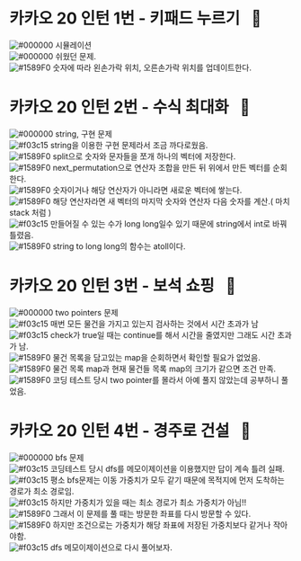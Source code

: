 # 카카오 20 인턴 1번 - 키패드 누르기 &nbsp; :large_blue_circle:  
![#000000](https://placehold.it/15/000000/000000?text=+) 시뮬레이션  
![#000000](https://placehold.it/15/000000/000000?text=+) 쉬웠던 문제.  
![#1589F0](https://placehold.it/15/1589F0/000000?text=+) 숫자에 따라 왼손가락 위치, 오른손가락 위치를 업데이트한다.  

# 카카오 20 인턴 2번 - 수식 최대화 &nbsp; :large_blue_circle:  
![#000000](https://placehold.it/15/000000/000000?text=+) string, 구현 문제    
![#f03c15](https://placehold.it/15/f03c15/000000?text=+) string을 이용한 구현 문제라서 조금 까다로웠음.  
![#1589F0](https://placehold.it/15/1589F0/000000?text=+) split으로 숫자와 문자들을 쪼개 하나의 벡터에 저장한다.  
![#1589F0](https://placehold.it/15/1589F0/000000?text=+) next_permutation으로 연산자 조합을 만든 뒤 위에서 만든 벡터를 순회한다.  
![#1589F0](https://placehold.it/15/1589F0/000000?text=+) 숫자이거나 해당 연산자가 아니라면 새로운 벡터에 쌓는다.  
![#1589F0](https://placehold.it/15/1589F0/000000?text=+) 해당 연산자라면 새 벡터의 마지막 숫자와 연산자 다음 숫자를 계산.( 마치 stack 처럼 )  
![#f03c15](https://placehold.it/15/f03c15/000000?text=+) 만들어질 수 있는 수가 long long일수 있기 때문에 string에서 int로 바꿔 틀렸음.  
![#1589F0](https://placehold.it/15/1589F0/000000?text=+)  string to long long의 함수는 atoll이다.  
  
# 카카오 20 인턴 3번 - 보석 쇼핑 &nbsp; :large_blue_circle:  
![#000000](https://placehold.it/15/000000/000000?text=+) two pointers 문제  
![#f03c15](https://placehold.it/15/f03c15/000000?text=+) 매번 모든 물건을 가지고 있는지 검사하는 것에서 시간 초과가 남  
![#f03c15](https://placehold.it/15/f03c15/000000?text=+) check가 true일 때는 continue를 해서 시간을 줄였지만 그래도 시간 초과가 남.  
![#1589F0](https://placehold.it/15/1589F0/000000?text=+) 물건 목록을 담고있는 map을 순회하면서 확인할 필요가 없었음.  
![#1589F0](https://placehold.it/15/1589F0/000000?text=+) 물건 목록 map과 현재 물건들 목록 map의 크기가 같으면 조건 만족.  
![#1589F0](https://placehold.it/15/1589F0/000000?text=+) 코딩 테스트 당시 two pointer를 몰라서 아예 풀지 않았는데 공부하니 풀었음.  
  
# 카카오 20 인턴 4번 - 경주로 건설 &nbsp; :large_blue_circle:  
![#000000](https://placehold.it/15/000000/000000?text=+) bfs 문제    
![#f03c15](https://placehold.it/15/f03c15/000000?text=+) 코딩테스트 당시 dfs를 메모이제이션을 이용했지만 답이 계속 틀려 실패.  
![#f03c15](https://placehold.it/15/f03c15/000000?text=+) 평소 bfs문제는 이동 가중치가 모두 같기 때문에 목적지에 먼저 도착하는 경로가 최소 경로임.  
![#f03c15](https://placehold.it/15/f03c15/000000?text=+) 하지만 가중치가 있을 때는 최소 경로가 최소 가중치가 아님!!  
![#1589F0](https://placehold.it/15/1589F0/000000?text=+) 그래서 이 문제를 풀 때는 방문한 좌표를 다시 방문할 수 있다.  
![#1589F0](https://placehold.it/15/1589F0/000000?text=+) 하지만 조건으로는 가중치가 해당 좌표에 저장된 가중치보다 같거나 작아야함.  
![#f03c15](https://placehold.it/15/f03c15/000000?text=+) dfs 메모이제이션으로 다시 풀어보자.  
